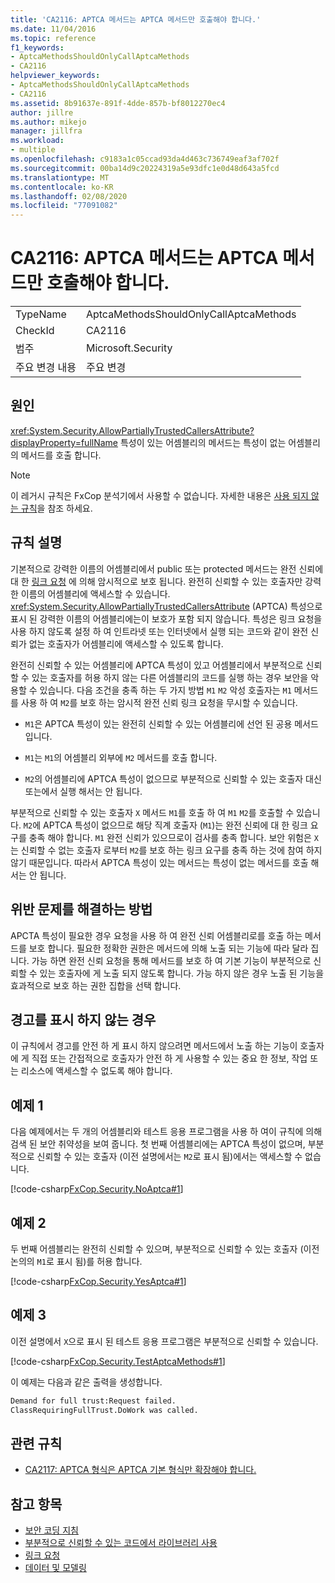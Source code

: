 ```yaml
---
title: 'CA2116: APTCA 메서드는 APTCA 메서드만 호출해야 합니다.'
ms.date: 11/04/2016
ms.topic: reference
f1_keywords:
- AptcaMethodsShouldOnlyCallAptcaMethods
- CA2116
helpviewer_keywords:
- AptcaMethodsShouldOnlyCallAptcaMethods
- CA2116
ms.assetid: 8b91637e-891f-4dde-857b-bf8012270ec4
author: jillre
ms.author: mikejo
manager: jillfra
ms.workload:
- multiple
ms.openlocfilehash: c9183a1c05ccad93da4d463c736749eaf3af702f
ms.sourcegitcommit: 00ba14d9c20224319a5e93dfc1e0d48d643a5fcd
ms.translationtype: MT
ms.contentlocale: ko-KR
ms.lasthandoff: 02/08/2020
ms.locfileid: "77091082"
---
```

# <a name="ca2116-aptca-methods-should-only-call-aptca-methods"></a>CA2116: APTCA 메서드는 APTCA 메서드만 호출해야 합니다.

|||
|-|-|
|TypeName|AptcaMethodsShouldOnlyCallAptcaMethods|
|CheckId|CA2116|
|범주|Microsoft.Security|
|주요 변경 내용|주요 변경|

## <a name="cause"></a>원인
<xref:System.Security.AllowPartiallyTrustedCallersAttribute?displayProperty=fullName> 특성이 있는 어셈블리의 메서드는 특성이 없는 어셈블리의 메서드를 호출 합니다.

> [!NOTE]
> 이 레거시 규칙은 FxCop 분석기에서 사용할 수 없습니다. 자세한 내용은 [사용 되지 않는 규칙](fxcop-rule-port-status.md#deprecated-rules)을 참조 하세요.

## <a name="rule-description"></a>규칙 설명

기본적으로 강력한 이름의 어셈블리에서 public 또는 protected 메서드는 완전 신뢰에 대 한 [링크 요청](/dotnet/framework/misc/link-demands) 에 의해 암시적으로 보호 됩니다. 완전히 신뢰할 수 있는 호출자만 강력한 이름의 어셈블리에 액세스할 수 있습니다. <xref:System.Security.AllowPartiallyTrustedCallersAttribute> (APTCA) 특성으로 표시 된 강력한 이름의 어셈블리에는이 보호가 포함 되지 않습니다. 특성은 링크 요청을 사용 하지 않도록 설정 하 여 인트라넷 또는 인터넷에서 실행 되는 코드와 같이 완전 신뢰가 없는 호출자가 어셈블리에 액세스할 수 있도록 합니다.

완전히 신뢰할 수 있는 어셈블리에 APTCA 특성이 있고 어셈블리에서 부분적으로 신뢰할 수 있는 호출자를 허용 하지 않는 다른 어셈블리의 코드를 실행 하는 경우 보안을 악용할 수 있습니다. 다음 조건을 충족 하는 두 가지 방법 `M1` `M2` 악성 호출자는 `M1` 메서드를 사용 하 여 `M2`를 보호 하는 암시적 완전 신뢰 링크 요청을 무시할 수 있습니다.

- `M1`은 APTCA 특성이 있는 완전히 신뢰할 수 있는 어셈블리에 선언 된 공용 메서드입니다.

- `M1`는 `M1`의 어셈블리 외부에 `M2` 메서드를 호출 합니다.

- `M2`의 어셈블리에 APTCA 특성이 없으므로 부분적으로 신뢰할 수 있는 호출자 대신 또는에서 실행 해서는 안 됩니다.

부분적으로 신뢰할 수 있는 호출자 `X` 메서드 `M1`를 호출 하 여 `M1` `M2`를 호출할 수 있습니다. `M2`에 APTCA 특성이 없으므로 해당 직계 호출자 (`M1`)는 완전 신뢰에 대 한 링크 요구를 충족 해야 합니다. `M1` 완전 신뢰가 있으므로이 검사를 충족 합니다. 보안 위험은 `X`는 신뢰할 수 없는 호출자 로부터 `M2`를 보호 하는 링크 요구를 충족 하는 것에 참여 하지 않기 때문입니다. 따라서 APTCA 특성이 있는 메서드는 특성이 없는 메서드를 호출 해서는 안 됩니다.

## <a name="how-to-fix-violations"></a>위반 문제를 해결하는 방법
APCTA 특성이 필요한 경우 요청을 사용 하 여 완전 신뢰 어셈블리로를 호출 하는 메서드를 보호 합니다. 필요한 정확한 권한은 메서드에 의해 노출 되는 기능에 따라 달라 집니다. 가능 하면 완전 신뢰 요청을 통해 메서드를 보호 하 여 기본 기능이 부분적으로 신뢰할 수 있는 호출자에 게 노출 되지 않도록 합니다. 가능 하지 않은 경우 노출 된 기능을 효과적으로 보호 하는 권한 집합을 선택 합니다.

## <a name="when-to-suppress-warnings"></a>경고를 표시 하지 않는 경우
이 규칙에서 경고를 안전 하 게 표시 하지 않으려면 메서드에서 노출 하는 기능이 호출자에 게 직접 또는 간접적으로 호출자가 안전 하 게 사용할 수 있는 중요 한 정보, 작업 또는 리소스에 액세스할 수 없도록 해야 합니다.

## <a name="example-1"></a>예제 1
다음 예제에서는 두 개의 어셈블리와 테스트 응용 프로그램을 사용 하 여이 규칙에 의해 검색 된 보안 취약성을 보여 줍니다. 첫 번째 어셈블리에는 APTCA 특성이 없으며, 부분적으로 신뢰할 수 있는 호출자 (이전 설명에서는 `M2`로 표시 됨)에서는 액세스할 수 없습니다.

[!code-csharp[FxCop.Security.NoAptca#1](../code-quality/codesnippet/CSharp/ca2116-aptca-methods-should-only-call-aptca-methods_1.cs)]

## <a name="example-2"></a>예제 2
두 번째 어셈블리는 완전히 신뢰할 수 있으며, 부분적으로 신뢰할 수 있는 호출자 (이전 논의의 `M1`로 표시 됨)를 허용 합니다.

[!code-csharp[FxCop.Security.YesAptca#1](../code-quality/codesnippet/CSharp/ca2116-aptca-methods-should-only-call-aptca-methods_2.cs)]

## <a name="example-3"></a>예제 3
이전 설명에서 `X`으로 표시 된 테스트 응용 프로그램은 부분적으로 신뢰할 수 있습니다.

[!code-csharp[FxCop.Security.TestAptcaMethods#1](../code-quality/codesnippet/CSharp/ca2116-aptca-methods-should-only-call-aptca-methods_3.cs)]

이 예제는 다음과 같은 출력을 생성합니다.

```txt
Demand for full trust:Request failed.
ClassRequiringFullTrust.DoWork was called.
```

## <a name="related-rules"></a>관련 규칙

- [CA2117: APTCA 형식은 APTCA 기본 형식만 확장해야 합니다.](../code-quality/ca2117.md)

## <a name="see-also"></a>참고 항목

- [보안 코딩 지침](/dotnet/standard/security/secure-coding-guidelines)
- [부분적으로 신뢰할 수 있는 코드에서 라이브러리 사용](/dotnet/framework/misc/using-libraries-from-partially-trusted-code)
- [링크 요청](/dotnet/framework/misc/link-demands)
- [데이터 및 모델링](/dotnet/framework/data/index)
